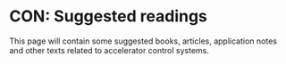 # CON: Suggested readings

This page will contain some suggested books, articles, application notes and other texts related to accelerator control systems. 
